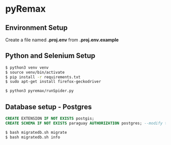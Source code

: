 # pyRemax

## Environment Setup
Create a file named **.proj.env** from **.proj.env.example**

## Python and Selenium Setup

```bash
$ python3 venv venv
$ source venv/bin/activate
$ pip install -r requirements.txt
$ sudo apt-get install firefox-geckodriver

$ python3 pyremax/runSpider.py
```

## Database setup - Postgres

```sql
CREATE EXTENSION IF NOT EXISTS postgis;
CREATE SCHEMA IF NOT EXISTS paraguay AUTHORIZATION postgres; --modify the user name if is needed
```

```bash
$ bash migratedb.sh migrate
$ bash migratedb.sh info
```
